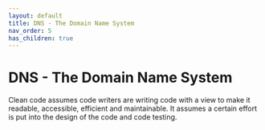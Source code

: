 ```yaml
---
layout: default
title: DNS - The Domain Name System
nav_order: 5
has_children: true
---
```


# DNS - The Domain Name System

Clean code assumes code writers are writing code with a view to make it readable, accessible, efficient and maintainable. It assumes a certain effort is put into the design of the code and code testing.